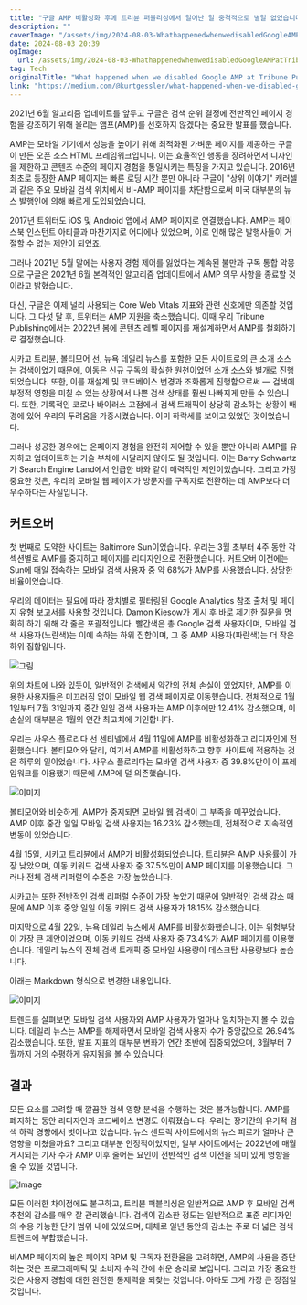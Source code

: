 ```yaml
---
title: "구글 AMP 비활성화 후에 트리뷴 퍼블리싱에서 일어난 일 충격적으로 별일 없었습니다 여러분도 시도해보세요"
description: ""
coverImage: "/assets/img/2024-08-03-WhathappenedwhenwedisabledGoogleAMPatTribunePublishingShockinglylittleSoyoushouldtryittoo_0.png"
date: 2024-08-03 20:39
ogImage: 
  url: /assets/img/2024-08-03-WhathappenedwhenwedisabledGoogleAMPatTribunePublishingShockinglylittleSoyoushouldtryittoo_0.png
tag: Tech
originalTitle: "What happened when we disabled Google AMP at Tribune Publishing Shockingly little So you should try it, too"
link: "https://medium.com/@kurtgessler/what-happened-when-we-disabled-google-amp-at-tribune-publishing-2fa65a2f2a40"
---
```



2021년 6월 알고리즘 업데이트를 앞두고 구글은 검색 순위 결정에 전반적인 페이지 경험을 강조하기 위해 올리는 앰프(AMP)를 선호하지 않겠다는 중요한 발표를 했습니다.

AMP는 모바일 기기에서 성능을 높이기 위해 최적화된 가벼운 페이지를 제공하는 구글이 만든 오픈 소스 HTML 프레임워크입니다. 이는 효율적인 행동을 장려하면서 디자인을 제한하고 콘텐츠 수준의 페이지 경험을 통일시키는 특징을 가지고 있습니다. 2016년 최초로 등장한 AMP 페이지는 빠른 로딩 시간 뿐만 아니라 구글이 "상위 이야기" 캐러셀과 같은 주요 모바일 검색 위치에서 비-AMP 페이지를 차단함으로써 미국 대부분의 뉴스 발행인에 의해 빠르게 도입되었습니다.

2017년 트위터도 iOS 및 Android 앱에서 AMP 페이지로 연결했습니다. AMP는 페이스북 인스턴트 아티클과 마찬가지로 어디에나 있었으며, 이로 인해 많은 발행사들이 거절할 수 없는 제안이 되었죠.

<div class="content-ad"></div>

그러나 2021년 5월 말에는 사용자 경험 제어를 잃었다는 계속된 불만과 구독 통합 악몽으로 구글은 2021년 6월 본격적인 알고리즘 업데이트에서 AMP 의무 사항을 종료할 것이라고 밝혔습니다.

대신, 구글은 이제 널리 사용되는 Core Web Vitals 지표와 관련 신호에만 의존할 것입니다. 그 다섯 달 후, 트위터는 AMP 지원을 축소했습니다. 이때 우리 Tribune Publishing에서는 2022년 봄에 콘텐츠 레벨 페이지를 재설계하면서 AMP를 철회하기로 결정했습니다.

시카고 트리뷴, 볼티모어 선, 뉴욕 데일리 뉴스를 포함한 모든 사이트로의 큰 소개 소스는 검색이었기 때문에, 이동은 신규 구독의 확실한 원천이었던 소개 소스와 별개로 진행되었습니다. 또한, 이를 재설계 및 코드베이스 변경과 조화롭게 진행함으로써 — 검색에 부정적 영향을 미칠 수 있는 상황에서 나쁜 검색 상태를 훨씬 나빠지게 만들 수 있습니다. 또한, 기록적인 코로나 바이러스 고점에서 검색 트래픽이 상당히 감소하는 상황이 배경에 있어 우리의 두려움을 가중시켰습니다. 이미 하락세를 보이고 있었던 것이었습니다.

그러나 성공한 경우에는 온페이지 경험을 완전히 제어할 수 있을 뿐만 아니라 AMP를 유지하고 업데이트하는 기술 부채에 시달리지 않아도 될 것입니다. 이는 Barry Schwartz가 Search Engine Land에서 언급한 바와 같이 매력적인 제안이었습니다. 그리고 가장 중요한 것은, 우리의 모바일 웹 페이지가 방문자를 구독자로 전환하는 데 AMP보다 더 우수하다는 사실입니다.

<div class="content-ad"></div>

## 커트오버

첫 번째로 도약한 사이트는 Baltimore Sun이었습니다. 우리는 3월 초부터 4주 동안 각 섹션별로 AMP를 중지하고 페이지를 리디자인으로 전환했습니다. 커트오버 이전에는 Sun에 매일 접속하는 모바일 검색 사용자 중 약 68%가 AMP를 사용했습니다. 상당한 비율이었습니다.

우리의 데이터는 필요에 따라 장치별로 필터링된 Google Analytics 참조 출처 및 페이지 유형 보고서를 사용할 것입니다. Damon Kiesow가 게시 후 바로 제기한 질문을 명확히 하기 위해 각 줄은 포괄적입니다. 빨간색은 총 Google 검색 사용자이며, 모바일 검색 사용자(노란색)는 이에 속하는 하위 집합이며, 그 중 AMP 사용자(파란색)는 더 작은 하위 집합입니다.

![그림](/assets/img/2024-08-03-WhathappenedwhenwedisabledGoogleAMPatTribunePublishingShockinglylittleSoyoushouldtryittoo_1.png)

<div class="content-ad"></div>

위의 차트에 나와 있듯이, 일반적인 검색에서 약간의 전체 손실이 있었지만, AMP를 이용한 사용자들은 미끄러짐 없이 모바일 웹 검색 페이지로 이동했습니다. 전체적으로 1월 1일부터 7월 31일까지 중간 일일 검색 사용자는 AMP 이후에만 12.41% 감소했으며, 이 손실의 대부분은 1월의 연간 최고치에 기인합니다.

우리는 사우스 플로리다 선 센티넬에서 4월 11일에 AMP를 비활성화하고 리디자인에 전환했습니다. 볼티모어와 달리, 여기서 AMP를 비활성화하고 향후 사이트에 적용하는 것은 하루의 일이었습니다. 사우스 플로리다는 모바일 검색 사용자 중 39.8%만이 이 프레임워크를 이용했기 때문에 AMP에 덜 의존했습니다.

![이미지](/assets/img/2024-08-03-WhathappenedwhenwedisabledGoogleAMPatTribunePublishingShockinglylittleSoyoushouldtryittoo_2.png)

볼티모어와 비슷하게, AMP가 중지되면 모바일 웹 검색이 그 부족을 메꾸었습니다. AMP 이후 중간 일일 모바일 검색 사용자는 16.23% 감소했는데, 전체적으로 지속적인 변동이 있었습니다.

<div class="content-ad"></div>

4월 15일, 시카고 트리뷴에서 AMP가 비활성화되었습니다. 트리뷴은 AMP 사용률이 가장 낮았으며, 이동 키워드 검색 사용자 중 37.5%만이 AMP 페이지를 이용했습니다. 그러나 전체 검색 리퍼럴의 수준은 가장 높았습니다.

시카고는 또한 전반적인 검색 리퍼럴 수준이 가장 높았기 때문에 일반적인 검색 감소 때문에 AMP 이후 중앙 일일 이동 키워드 검색 사용자가 18.15% 감소했습니다.

마지막으로 4월 22일, 뉴욕 데일리 뉴스에서 AMP를 비활성화했습니다. 이는 위험부담이 가장 큰 제안이었으며, 이동 키워드 검색 사용자 중 73.4%가 AMP 페이지를 이용했습니다. 데일리 뉴스의 전체 검색 트래픽 중 모바일 사용량이 데스크탑 사용량보다 높습니다.

<div class="content-ad"></div>

아래는 Markdown 형식으로 변경한 내용입니다.

![이미지](/assets/img/2024-08-03-WhathappenedwhenwedisabledGoogleAMPatTribunePublishingShockinglylittleSoyoushouldtryittoo_4.png)

트렌드를 살펴보면 모바일 검색 사용자와 AMP 사용자가 얼마나 일치하는지 볼 수 있습니다. 데일리 뉴스는 AMP를 해제하면서 모바일 검색 사용자 수가 중앙값으로 26.94% 감소했습니다. 또한, 발표 지표의 대부분 변화가 연간 초반에 집중되었으며, 3월부터 7월까지 거의 수평하게 유지됨을 볼 수 있습니다.

## 결과

모든 요소를 고려할 때 깔끔한 검색 영향 분석을 수행하는 것은 불가능합니다. AMP를 폐지하는 동안 리디자인과 코드베이스 변경도 이뤄졌습니다. 우리는 장기간의 유기적 검색 하락 경향에서 벗어나고 있습니다. 뉴스 센트릭 사이트에서의 뉴스 피로가 얼마나 큰 영향을 미쳤을까요? 그리고 대부분 안정적이었지만, 일부 사이트에서는 2022년에 매월 게시되는 기사 수가 AMP 이후 줄어든 요인이 전반적인 검색 이전을 의미 있게 영향을 줄 수 있을 것입니다.

<div class="content-ad"></div>


![Image](/assets/img/2024-08-03-WhathappenedwhenwedisabledGoogleAMPatTribunePublishingShockinglylittleSoyoushouldtryittoo_5.png)

모든 이러한 차이점에도 불구하고, 트리뷴 퍼블리싱은 일반적으로 AMP 후 모바일 검색 추천의 감소를 매우 잘 관리했습니다. 검색이 감소한 정도는 일반적으로 표준 리디자인의 수용 가능한 단기 범위 내에 있었으며, 대체로 일년 동안의 감소는 주로 더 넓은 검색 트렌드에 부합했습니다.

비AMP 페이지의 높은 페이지 RPM 및 구독자 전환율을 고려하면, AMP의 사용을 중단하는 것은 프로그래매틱 및 소비자 수익 간에 쉬운 승리로 보입니다. 그리고 가장 중요한 것은 사용자 경험에 대한 완전한 통제력을 되찾는 것입니다. 아마도 그게 가장 큰 장점일 것입니다.
